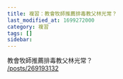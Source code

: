 ```yaml
---
title: 複習：教會牧師推薦排毒教父林光常？
last_modified_at: 1699272000
category: 複習
tags: []
sidebar: 
---
```


   <p>教會牧師推薦排毒教父林光常？<br>
<a href="/posts/269193132" target="_blank">/posts/269193132</a></p>

<p>&nbsp;</p>
